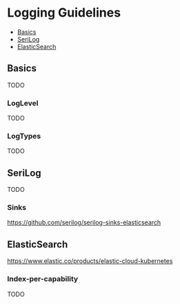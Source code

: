 Logging Guidelines
======================

* [Basics](#basics)
* [SeriLog](#serilog)
* [ElasticSearch](#elasticsearch)

## Basics
TODO

### LogLevel
TODO

### LogTypes
TODO

## SeriLog
TODO

### Sinks
https://github.com/serilog/serilog-sinks-elasticsearch

## ElasticSearch
https://www.elastic.co/products/elastic-cloud-kubernetes

### Index-per-capability
TODO